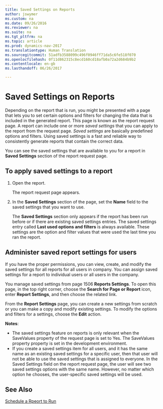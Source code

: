```yaml
---
title: Saved Settings on Reports
author: jswymer
ms.custom: na
ms.date: 09/26/2016
ms.reviewer: na
ms.suite: na
ms.tgt_pltfrm: na
ms.topic: article
ms.prod: dynamics-nav-2017
ms.translationtype: Human Translation
ms.sourcegitcommit: 51adfb3588099c496f0946ff71da5c6fe518f070
ms.openlocfilehash: 0f11d862315c8ecd160cd18afb0a72a2d684b9b2
ms.contentlocale: en-gb
ms.lasthandoff: 06/26/2017

---
```

# <a name="saved-settings-on-reports"></a>Saved Settings on Reports
Depending on the report that is run, you might be presented with a page that lets you to set certain options and filters for changing the data that is included in the generated report. This page is known as the report request page. A report can include one or more *saved settings* that you can apply to the report from the request page. *Saved settings* are basically predefined options and filters. Using saved settings is a fast and reliable way to consistently generate reports that contain the correct data.

You can see the saved settings that are available to you for a report in **Saved Settings** section of the report request page.

## <a name="to-apply-saved-settings-to-a-report"></a>To apply saved settings to a report
1.  Open the report.

    The report request page appears.    
2.  In the **Saved Settings** section of the page, set the **Name** field  to the saved settings that you want to use.

    The **Saved Settings** section only appears if the report has been run before or if there are existing saved settings entries. The saved settings entry called **Last used options and filters** is always available. These settings are the option and filter values that were used the last time you ran the report.

## <a name="administer-saved-report-settings-for-users"></a>Administer saved report settings for users
If you have the proper permissions, you can view, create, and modify the saved settings for all reports for all users in company. You can assign saved settings for a report to individual users or all users in the company.

You manage saved settings from page 1506 **Reports Settings**. To open this page, in the top right corner, choose the **Search for Page or Report** icon, enter **Report Settings**, and then choose the related link. 

From the **Report Settings** page, you can create a new settings from scratch or you can make a copy and modify existing settings. To modify the options and filters for a settings, choose the **Edit** action.

**Notes**:
-    The saved settings feature on reports is only relevant when the SaveValues property of the request page is set to Yes. The SaveValues property property is set in the development environment.
-    If you create a saved settings item for all users, and it has the same name as an existing saved settings for a specific user, then that user will not be able to use the saved settings that is assigned to everyone.  In the Saved Settings field on the report request page, the user will see two saved settings options with the same name. However, no matter which option he chooses, the user-specific saved settings will be used.

## <a name="see-also"></a>See Also
[Schedule a Rpeort to Run](ui-schedule-report.md)

